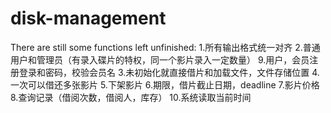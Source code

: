 # disk-management
There are still some functions left unfinished:
1.所有输出格式统一对齐
2.普通用户和管理员（有录入碟片的特权，同一个影片录入一定数量）
9.用户，会员注册登录和密码，校验会员名
3.未初始化就直接借片和加载文件，文件存储位置
4.一次可以借还多张影片
5.下架影片
6.期限，借片截止日期，deadline
7.影片价格
8.查询记录（借阅次数，借阅人，库存）
10.系统读取当前时间
